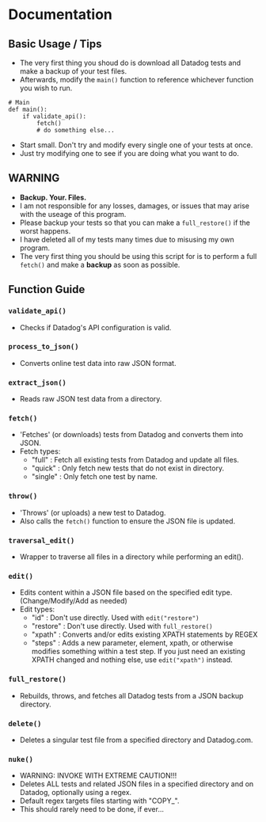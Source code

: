 # Documentation

## Basic Usage / Tips

- The very first thing you shoud do is download all Datadog tests and make a backup of your test files.
- Afterwards, modify the `main()` function to reference whichever function you wish to run.
```
# Main
def main():
    if validate_api():
        fetch()
        # do something else...
```
- Start small. Don't try and modify every single one of your tests at once.
- Just try modifying one to see if you are doing what you want to do.

## WARNING

- **Backup. Your. Files.**
- I am not responsible for any losses, damages, or issues that may arise with the useage of this program.
- Please backup your tests so that you can make a `full_restore()` if the worst happens.
- I have deleted all of my tests many times due to misusing my own program.
- The very first thing you should be using this script for is to perform a full `fetch()` and make a **backup** as soon as possible.

## Function Guide

### `validate_api()`

- Checks if Datadog's API configuration is valid.

### `process_to_json()`

- Converts online test data into raw JSON format.

### `extract_json()`

- Reads raw JSON test data from a directory.

### `fetch()`

- 'Fetches' (or downloads) tests from Datadog and converts them into JSON.
- Fetch types:
  - "full" : Fetch all existing tests from Datadog and update all files.
  - "quick" : Only fetch new tests that do not exist in directory.
  - "single" : Only fetch one test by name.

### `throw()`

- 'Throws' (or uploads) a new test to Datadog.
- Also calls the `fetch()` function to ensure the JSON file is updated.

### `traversal_edit()`

- Wrapper to traverse all files in a directory while performing an edit().

### `edit()`

- Edits content within a JSON file based on the specified edit type. (Change/Modify/Add as needed)
- Edit types:
  - "id" : Don't use directly. Used with `edit("restore")`
  - "restore" : Don't use directly. Used with `full_restore()`
  - "xpath" : Converts and/or edits existing XPATH statements by REGEX
  - "steps" : Adds a new parameter, element, xpath, or otherwise modifies something within a test step. If you just need an existing XPATH changed and nothing else, use `edit("xpath")` instead.

### `full_restore()`

- Rebuilds, throws, and fetches all Datadog tests from a JSON backup directory.

### `delete()`

- Deletes a singular test file from a specified directory and Datadog.com.

### `nuke()`

- WARNING: INVOKE WITH EXTREME CAUTION!!!
- Deletes ALL tests and related JSON files in a specified directory and on Datadog, optionally using a regex.
- Default regex targets files starting with "COPY\_".
- This should rarely need to be done, if ever...
